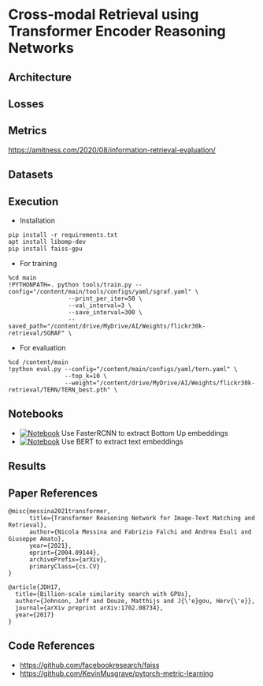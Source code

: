 # Cross-modal Retrieval using Transformer Encoder Reasoning Networks


## Architecture

## Losses

## Metrics
https://amitness.com/2020/08/information-retrieval-evaluation/

## Datasets


## Execution

- Installation

```
pip install -r requirements.txt
apt install libomp-dev
pip install faiss-gpu
```

- For training
```
%cd main
!PYTHONPATH=. python tools/train.py --config="/content/main/tools/configs/yaml/sgraf.yaml" \
                 --print_per_iter=50 \
                 --val_interval=3 \
                 --save_interval=300 \
                 --saved_path="/content/drive/MyDrive/AI/Weights/flickr30k-retrieval/SGRAF" \
```

- For evaluation
```
%cd /content/main
!python eval.py --config="/content/main/configs/yaml/tern.yaml" \
                --top_k=10 \
                --weight="/content/drive/MyDrive/AI/Weights/flickr30k-retrieval/TERN/TERN_best.pth" \
```



## Notebooks
- [![Notebook](https://colab.research.google.com/assets/colab-badge.svg)](https://colab.research.google.com/drive/1z38DL7DxjXC-wH_AhC2NIipubgajOkni?usp=sharing) Use FasterRCNN to extract Bottom Up embeddings 
- [![Notebook](https://colab.research.google.com/assets/colab-badge.svg)](https://colab.research.google.com/drive/10dRDQkuZ3KZQ_4bwMbevZoiWzP_OVbVJ?usp=sharing) Use BERT to extract text embeddings 

## Results




## Paper References

```
@misc{messina2021transformer,
      title={Transformer Reasoning Network for Image-Text Matching and Retrieval}, 
      author={Nicola Messina and Fabrizio Falchi and Andrea Esuli and Giuseppe Amato},
      year={2021},
      eprint={2004.09144},
      archivePrefix={arXiv},
      primaryClass={cs.CV}
}
```

```
@article{JDH17,
  title={Billion-scale similarity search with GPUs},
  author={Johnson, Jeff and Douze, Matthijs and J{\'e}gou, Herv{\'e}},
  journal={arXiv preprint arXiv:1702.08734},
  year={2017}
}
```

## Code References

- https://github.com/facebookresearch/faiss
- https://github.com/KevinMusgrave/pytorch-metric-learning
